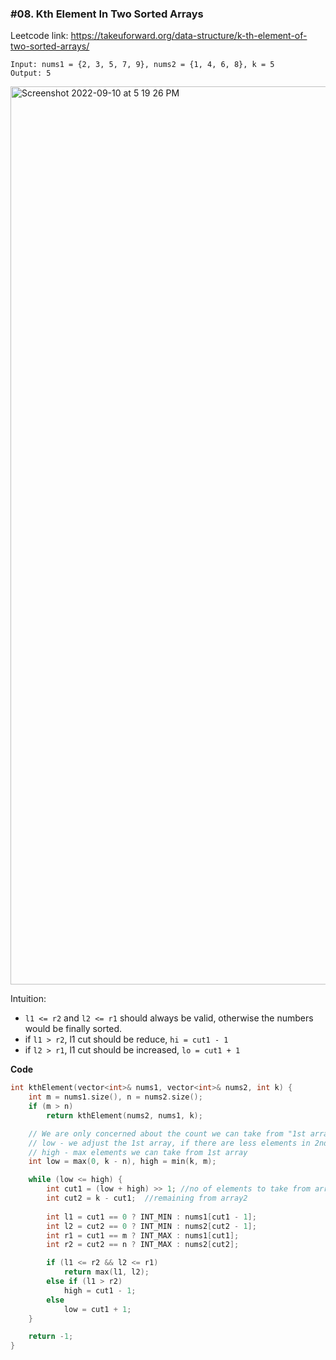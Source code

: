 ### #08. Kth Element In Two Sorted Arrays

Leetcode link: https://takeuforward.org/data-structure/k-th-element-of-two-sorted-arrays/

```
Input: nums1 = {2, 3, 5, 7, 9}, nums2 = {1, 4, 6, 8}, k = 5
Output: 5
```

<img width="1437" alt="Screenshot 2022-09-10 at 5 19 26 PM" src="https://user-images.githubusercontent.com/27401142/189481965-83efdf04-2cdb-4e4b-8848-8540379bf602.png">

Intuition:
* `l1 <= r2` and `l2 <= r1` should always be valid, otherwise the numbers would be finally sorted.
* if `l1 > r2`, l1 cut should be reduce, `hi = cut1 - 1`
* if `l2 > r1`, l1 cut should be increased, `lo = cut1 + 1`

**Code**
```cpp
int kthElement(vector<int>& nums1, vector<int>& nums2, int k) {
    int m = nums1.size(), n = nums2.size();
    if (m > n)
        return kthElement(nums2, nums1, k);

    // We are only concerned about the count we can take from "1st array"
    // low - we adjust the 1st array, if there are less elements in 2nd array (k > 2nd array len)
    // high - max elements we can take from 1st array
    int low = max(0, k - n), high = min(k, m);

    while (low <= high) {
        int cut1 = (low + high) >> 1; //no of elements to take from array1
        int cut2 = k - cut1;  //remaining from array2
      
        int l1 = cut1 == 0 ? INT_MIN : nums1[cut1 - 1];
        int l2 = cut2 == 0 ? INT_MIN : nums2[cut2 - 1];
        int r1 = cut1 == m ? INT_MAX : nums1[cut1];
        int r2 = cut2 == n ? INT_MAX : nums2[cut2];

        if (l1 <= r2 && l2 <= r1)
            return max(l1, l2);
        else if (l1 > r2)
            high = cut1 - 1;
        else
            low = cut1 + 1;
    }

    return -1;
}
```
